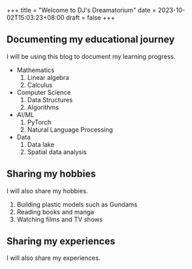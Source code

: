 +++
title = "Welcome to DJ's Dreamatorium"
date = 2023-10-02T15:03:23+08:00
draft = false
+++

## Documenting my educational journey
I will be using this blog to document my learning progress.
* Mathematics
    1. Linear algebra
    2. Calculus
* Computer Science
    1. Data Structures
    2. Algorithms
* AI/ML
    1. PyTorch
    2. Natural Language Processing
* Data
    1. Data lake
    2. Spatial data analysis

## Sharing my hobbies
I will also share my hobbies.
1. Building plastic models such as Gundams
2. Reading books and manga
3. Watching films and TV shows

## Sharing my experiences
I will also share my experiences.



